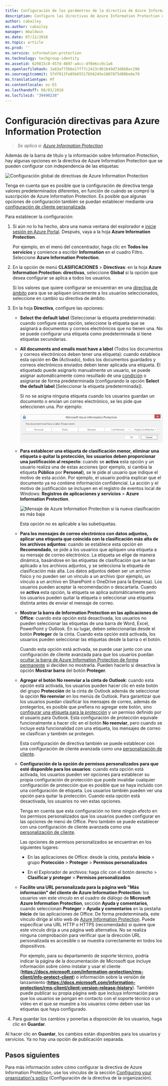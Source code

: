 ```yaml
---
title: Configuración de los parámetros de la directiva de Azure Information Protection
description: Configure las directivas de Azure Information Protection que se aplica a todos los usuarios y todos los dispositivos.
author: cabailey
ms.author: cabailey
manager: mbaldwin
ms.date: 07/12/2018
ms.topic: article
ms.prod: ''
ms.service: information-protection
ms.technology: techgroup-identity
ms.assetid: 629815c0-457d-4697-a4cc-df0e6cc0c1a6
ms.openlocfilehash: 3a83af73b6e17f77c2423c961b49d73d6b0ac298
ms.sourcegitcommit: 5fdf013fe05b65517b56245e1807875d80be6e70
ms.translationtype: HT
ms.contentlocale: es-ES
ms.lasthandoff: 08/03/2018
ms.locfileid: "39490238"
---
```

# <a name="how-to-configure-the-policy-settings-for-azure-information-protection"></a>Configuración directivas para Azure Information Protection

>*Se aplica a: [Azure Information Protection](https://azure.microsoft.com/pricing/details/information-protection)*

Además de la barra de título y la información sobre Information Protection, hay algunas opciones en la directiva de Azure Information Protection que se pueden configurar con independencia de las etiquetas:

![Configuración global de directivas de Azure Information Protection](./media/info-protect-policy-default-settingsv3.png)

Tenga en cuenta que es posible que la configuración de directiva tenga valores predeterminados diferentes, en función de cuándo se compró la suscripción de Azure Information Protection. Es posible que algunas opciones de configuración también se puedan establecer mediante una [configuración de cliente personalizada](./rms-client/client-admin-guide-customizations.md).

Para establecer la configuración:

1. Si aún no lo ha hecho, abra una nueva ventana del explorador e [inicie sesión en Azure Portal](configure-policy.md#signing-in-to-the-azure-portal). Después, vaya a la hoja **Azure Information Protection**.
    
    Por ejemplo, en el menú del concentrador, haga clic en **Todos los servicios** y comience a escribir **Information** en el cuadro Filtro. Seleccione **Azure Information Protection**.

2. En la opción de menú **CLASIFICACIONES** > **Directivas**: en la hoja **Azure Information Protection: directivas**, seleccione **Global** si la opción que desea configurar se aplica a todos los usuarios.
    
    Si los valores que quiere configurar se encuentran en una [directiva de ámbito](configure-policy-scope.md) para que se apliquen únicamente a los usuarios seleccionados, seleccione en cambio su directiva de ámbito.

3. En la hoja **Directiva**, configure las opciones:
    
    - **Select the default label** (Seleccionar la etiqueta predeterminada): cuando configure esta opción, seleccione la etiqueta que se asignará a documentos y correos electrónicos que no tienen una. No se puede configurar una etiqueta como predeterminada si tiene etiquetas secundarias. 
    
    - **All documents and emails must have a label** (Todos los documentos y correos electrónicos deben tener una etiqueta): cuando establece esta opción en **On** (Activado), todos los documentos guardados y correos electrónicos enviados deben tener aplicada una etiqueta. El etiquetado puede asignarlo manualmente un usuario, se puede asignar automáticamente como resultado de una [condición](configure-policy-classification.md) o asignarse de forma predeterminada (configurando la opción **Select the default label** [Seleccionar la etiqueta predeterminada]).
        
        Si no se asigna ninguna etiqueta cuando los usuarios guardan un documento o envían un correo electrónico, se les pide que seleccionen una. Por ejemplo:
        
        ![Aviso de Azure Information Protection si se aplica el etiquetado](./media/info-protect-enforce-labelv2.png)
        
    - **Para establecer una etiqueta de clasificación menor, eliminar una etiqueta o quitar la protección, los usuarios deben proporcionar una justificación al respecto**: cuando se **activa** esta opción y un usuario realiza una de estas acciones (por ejemplo, si cambia la etiqueta **Público** por **Personal**), se le pide al usuario que indique el motivo de esta acción. Por ejemplo, el usuario podría explicar que el documento ya no contiene información confidencial. La acción y el motivo de justificación se incluyen en el registro de eventos local de Windows: **Registros de aplicaciones y servicios** > **Azure Information Protection**.  
        
        ![Mensaje de Azure Information Protection si la nueva clasificación es más baja](./media/info-protect-lower-justification.png)
        
        Esta opción no es aplicable a las subetiquetas.
        
    - **Para los mensajes de correo electrónico con datos adjuntos, aplicar una etiqueta que coincida con la clasificación más alta de los archivos adjuntos**: cuando se establece esta opción en **Recomendado**, se pide a los usuarios que apliquen una etiqueta a su mensaje de correo electrónico. La etiqueta se elige de manera dinámica, basándose en las etiquetas de clasificación que se han aplicado a los archivos adjuntos, y se selecciona la etiqueta de clasificación más alta. Los datos adjuntos deben ser un archivo físico y no pueden ser un vínculo a un archivo (por ejemplo, un vínculo a un archivo en SharePoint o OneDrive para la Empresa). Los usuarios pueden aceptar la recomendación o descartarla. Cuando se **activa** esta opción, la etiqueta se aplica automáticamente pero los usuarios pueden quitar la etiqueta o seleccionar una etiqueta distinta antes de enviar el mensaje de correo.  
    
    - **Mostrar la barra de Information Protection en las aplicaciones de Office**: cuando esta opción está desactivada, los usuarios no pueden seleccionar las etiquetas de una barra de Word, Excel, PowerPoint y Outlook. En su lugar, deben seleccionarlas desde el botón **Proteger** de la cinta. Cuando esta opción está activada, los usuarios pueden seleccionar las etiquetas desde la barra o el botón.
        
        Cuando esta opción está activada, se puede usar junto con una configuración de cliente avanzada para que los usuarios puedan [ocultar la barra de Azure Information Protection de forma permanente](./rms-client/client-admin-guide-customizations.md#permanently-hide-the-azure-information-protection-bar) si deciden no mostrarla. Pueden hacerlo si desactiva la opción **Mostrar barra** del botón **Proteger**.
    
    - **Agregar el botón No reenviar a la cinta de Outlook**: cuando esta opción está activada, los usuarios pueden hacer clic en este botón del grupo **Protección** de la cinta de Outlook además de seleccionar la opción **No reenviar** en los menús de Outlook. Para garantizar que los usuarios puedan clasificar los mensajes de correo, además de protegerlos, es posible que prefiera no agregar este botón, sino [configurar una etiqueta para la protección](configure-policy-protection.md) y un permiso definido por el usuario para Outlook. Esta configuración de protección equivale funcionalmente a hacer clic en el botón **No reenviar**, pero cuando se incluye está funcionalidad con una etiqueta, los mensajes de correo se clasifican y también se protegen.
    
        Esta configuración de directiva también se puede establecer con una configuración de cliente avanzada como una [personalización de cliente](./rms-client/client-admin-guide-customizations.md#hide-or-show-the-do-not-forward-button-in-outlook).
    
    - **Configuración de la opción de permisos personalizados para que esté disponible para los usuarios**: cuando esta opción está activada, los usuarios pueden ver opciones para establecer su propia configuración de protección que puede invalidar cualquier configuración de protección que es posible que se haya incluido con una configuración de etiqueta. Los usuarios también pueden ver una opción para quitar la protección. Cuando esta opción está desactivada, los usuarios no ven estas opciones.
        
        Tenga en cuenta que esta configuración no tiene ningún efecto en los permisos personalizados que los usuarios pueden configurar en las opciones de menú de Office. Pero también se puede establecer con una configuración de cliente avanzada como una [personalización de cliente](./rms-client/client-admin-guide-customizations.md#make-the-custom-permissions-options-available-or-unavailable-to-users).
        
        Las opciones de permisos personalizados se encuentran en los siguientes lugares:
        
        - En las aplicaciones de Office: desde la cinta, pestaña **Inicio** > grupo **Protección** > **Proteger** > **Permisos personalizados**
        
        - En el Explorador de archivos: haga clic con el botón derecho > **Clasificar y proteger** > **Permisos personalizados**
    
    - **Facilite una URL personalizada para la página web "Más información" del cliente de Azure Information Protection**: los usuarios ven este vínculo en el cuadro de diálogo de **Microsoft Azure Information Protection**, sección **Ayuda y comentarios**, cuando seleccionan **Proteger** > **Ayuda y comentarios** en la pestaña **Inicio** de las aplicaciones de Office. De forma predeterminada, este vínculo dirige al sitio web de [Azure Information Protection](https://www.microsoft.com/cloud-platform/azure-information-protection). Puede especificar una URL HTTP o HTTPS (recomendado) si quiere que este vínculo dirija a una página web alternativa. No se realiza ninguna comprobación para verificar que la dirección URL personalizada es accesible o se muestra correctamente en todos los dispositivos.
        
        Por ejemplo, para su departamento de soporte técnico, podría indicar la página de la documentación de Microsoft que incluye información sobre cómo instalar y usar el cliente (**https://docs.microsoft.com/information-protection/rms-client/info-protect-client**) o información sobre la versión de lanzamiento (**https://docs.microsoft.com/information-protection/rms-client/client-version-release-history**). También puede publicar su propia página web que incluya información para que los usuarios se pongan en contacto con el soporte técnico o un vídeo en el que se muestre a los usuarios cómo deben usar las etiquetas que haya configurado.

3. Para guardar los cambios y ponerlas a disposición de los usuarios, haga clic en **Guardar**.

Al hacer clic en **Guardar**, los cambios están disponibles para los usuarios y servicios. Ya no hay una opción de publicación separada.

## <a name="next-steps"></a>Pasos siguientes

Para más información sobre cómo configurar la directiva de Azure Information Protection, use los vínculos de la sección [Configuring your organization's policy](configure-policy.md#configuring-your-organizations-policy) (Configuración de la directiva de la organización).  

